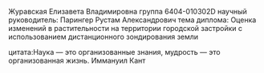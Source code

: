 Журавская Елизавета Владимировна
группа 6404-010302D
научный руководитель: Парингер Рустам Александрович
тема диплома: Оценка изменений в растительности на территории городской застройки с использованием дистанционного зондирования земли


цитата:Наука — это организованные знания, мудрость — это организованная жизнь.
Иммануил Кант